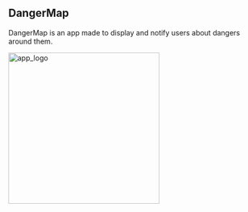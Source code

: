 ## DangerMap
  DangerMap is an app made to display and notify users about dangers around them.

<img src="[https://github.com/omuletzu/ArtHub/assets/75565975/2394eeee-a060-4cfe-a7cb-9a2b95096da1](https://github.com/user-attachments/assets/055eadd9-0924-4951-8e1c-8e51759c4e33)" alt="app_logo" width="300">
